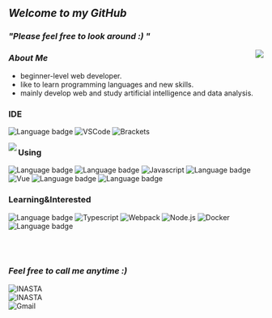## <em>Welcome to my GitHub 
### "Please feel free to look around :) " </em> 
<img align="right" src="https://github-readme-stats.vercel.app/api?username=Ywoosang&show_icons=true&hide=contribs,prs&theme=radical"/>
 
### <em> About Me</em>
- beginner-level web developer.<br>
- like to learn programming languages  and new skills.<br>
- mainly develop web and study artificial intelligence and data analysis.<br>
### IDE  
![Language badge](https://img.shields.io/badge/-Jupyter-gray?style=for-the-badge&logo=jupyter) 
![VSCode](https://img.shields.io/badge/Visual_Studio_Code-007acc?style=for-the-badge&logo=visual%20studio%20code&logoColor=fff&link=https://code.visualstudio.com/)
![Brackets](https://img.shields.io/badge/Brackets-4e5456?style=for-the-badge&logo=Brackets&logoColor=fff&link=https://code.visualstudio.com/) 

<img align="left" src="https://github-readme-stats.vercel.app/api/top-langs/?username=Ywoosang&hide=html&theme=yeblu"/>

### Using
![Language badge](https://img.shields.io/badge/-HTML5-black?style=for-the-badge&logo=HTML5) 
![Language badge](https://img.shields.io/badge/-CSS3-black?style=for-the-badge&logo=css3)
![Javascript](https://img.shields.io/badge/-Javascript-f7df1e?style=for-the-badge&logo=javascript&logoColor=000)
![Language badge](https://img.shields.io/badge/-Flask-black?style=for-the-badge&logo=Flask) 
![Vue](https://img.shields.io/badge/-vue.js-F7F7F7?style=for-the-badge&logo=vue.js&logoColor=)
![Language badge](https://img.shields.io/badge/-Python-black?style=for-the-badge&logo=python) 
![Language badge](https://img.shields.io/badge/-MySQL-black?style=for-the-badge&logo=MySQL)

### Learning&Interested 
![Language badge](https://img.shields.io/badge/-React-F7F7F7?style=for-the-badge&logo=react&logoColor=)
![Typescript](https://img.shields.io/badge/-Typescript-007acc?style=for-the-badge&logo=typescript&logoColor=fff)
![Webpack](https://img.shields.io/badge/Webpack-8DD6F9?style=for-the-badge&logo=Webpack&logoColor=black)
![Node.js](https://img.shields.io/badge/-Node.js-339933?style=for-the-badge&logo=node.js&logoColor=fff)
![Docker](https://img.shields.io/badge/Docker-2496ED?style=for-the-badge&logo=Docker&logoColor=white)
![Language badge](https://img.shields.io/badge/-MongoDB-white?style=for-the-badge&logo=MongoDB)
<div>
 
</div>
<br>
<br> 

### <em>Feel free to call me anytime :)</em>
  ![INASTA](https://img.shields.io/badge/Instagram-ydwsang-beige?style=for-the-badge&logo=instagram&link=https://www.instagram.com/yd_w_sang/)   
  ![INASTA](https://img.shields.io/badge/Kakaotalk-hi1317-FFF000?style=for-the-badge&logo=kakao&link=https://www.instagram.com/yd_w_sang/)  
  ![Gmail](https://img.shields.io/badge/opellong13@gmail.com-My-d14836?style=for-the-badge&logo=gmail&link=mailto:opellong13@gmail.com) 
